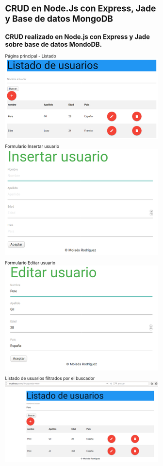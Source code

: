 # CRUD en Node.Js con Express, Jade y Base de datos MongoDB 
## CRUD realizado en Node.js con Express y Jade sobre base de datos MondoDB.

Página principal - Listado
![Página principal - Listado](https://raw.githubusercontent.com/MoisesRodriguezN/crud-NodeJs/master/imgCrud/img1.PNG "Listado")

Formulario Insertar usuario
![Formulario Insertar usuario](https://raw.githubusercontent.com/MoisesRodriguezN/crud-NodeJs/master/imgCrud/img2.PNG "Insertar usuario")

Formulario Editar usuario
![Formulario Editar usuario](https://raw.githubusercontent.com/MoisesRodriguezN/crud-NodeJs/master/imgCrud/img3.PNG "Insertar usuario")

Listado de usuarios filtrados por el buscador
![Listado de usuarios filtrados por el buscador](https://raw.githubusercontent.com/MoisesRodriguezN/crud-NodeJs/master/imgCrud/img4.PNG "Insertar usuario")

